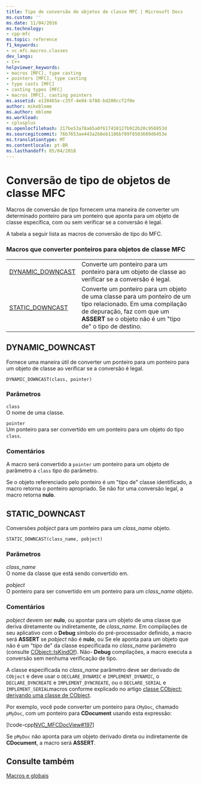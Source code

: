 ```yaml
---
title: Tipo de conversão de objetos de classe MFC | Microsoft Docs
ms.custom: ''
ms.date: 11/04/2016
ms.technology:
- cpp-mfc
ms.topic: reference
f1_keywords:
- vc.mfc.macros.classes
dev_langs:
- C++
helpviewer_keywords:
- macros [MFC], type casting
- pointers [MFC], type casting
- type casts [MFC]
- casting types [MFC]
- macros [MFC], casting pointers
ms.assetid: e138465e-c35f-4e84-b788-bd200ccf2f0e
author: mikeblome
ms.author: mblome
ms.workload:
- cplusplus
ms.openlocfilehash: 217be53a78a65a0f617438127b922b20c950853d
ms.sourcegitcommit: 76b7653ae443a2b8eb1186b789f8503609d6453e
ms.translationtype: MT
ms.contentlocale: pt-BR
ms.lasthandoff: 05/04/2018
---
```

# <a name="type-casting-of-mfc-class-objects"></a>Conversão de tipo de objetos de classe MFC
Macros de conversão de tipo fornecem uma maneira de converter um determinado ponteiro para um ponteiro que aponta para um objeto de classe específica, com ou sem verificar se a conversão é legal.  
  
 A tabela a seguir lista as macros de conversão de tipo do MFC.  
  
### <a name="macros-that-cast-pointers-to-mfc-class-objects"></a>Macros que converter ponteiros para objetos de classe MFC  
  
|||  
|-|-|  
|[DYNAMIC_DOWNCAST](#dynamic_downcast)|Converte um ponteiro para um ponteiro para um objeto de classe ao verificar se a conversão é legal.|  
|[STATIC_DOWNCAST](#static_downcast)|Converte um ponteiro para um objeto de uma classe para um ponteiro de um tipo relacionado. Em uma compilação de depuração, faz com que um **ASSERT** se o objeto não é um "tipo de" o tipo de destino.|  
  
##  <a name="dynamic_downcast"></a>  DYNAMIC_DOWNCAST  
 Fornece uma maneira útil de converter um ponteiro para um ponteiro para um objeto de classe ao verificar se a conversão é legal.  
  
```   
DYNAMIC_DOWNCAST(class, pointer)  
```  
  
### <a name="parameters"></a>Parâmetros  
 `class`  
 O nome de uma classe.  
  
 `pointer`  
 Um ponteiro para ser convertido em um ponteiro para um objeto do tipo `class`.  
  
### <a name="remarks"></a>Comentários  
 A macro será convertido a `pointer` um ponteiro para um objeto de parâmetro a `class` tipo do parâmetro.  
  
 Se o objeto referenciado pelo ponteiro é um "tipo de" classe identificado, a macro retorna o ponteiro apropriado. Se não for uma conversão legal, a macro retorna **nulo**.  
  
##  <a name="static_downcast"></a>  STATIC_DOWNCAST  
 Conversões *pobject* para um ponteiro para um *class_name* objeto.  
  
```   
STATIC_DOWNCAST(class_name, pobject)   
```  
  
### <a name="parameters"></a>Parâmetros  
 *class_name*  
 O nome da classe que está sendo convertido em.  
  
 *pobject*  
 O ponteiro para ser convertido em um ponteiro para um *class_name* objeto.  
  
### <a name="remarks"></a>Comentários  
 *pobject* devem ser **nulo**, ou apontar para um objeto de uma classe que deriva diretamente ou indiretamente, de *class_name*. Em compilações de seu aplicativo com o **Debug** símbolo do pré-processador definido, a macro será **ASSERT** se *pobject* não é **nulo**, ou Se ele aponta para um objeto que não é um "tipo de" da classe especificada no *class_name* parâmetro (consulte [CObject::IsKindOf](../../mfc/reference/cobject-class.md#iskindof)). Não- **Debug** compilações, a macro executa a conversão sem nenhuma verificação de tipo.  
  
 A classe especificada no *class_name* parâmetro deve ser derivado de `CObject` e deve usar o `DECLARE_DYNAMIC` e `IMPLEMENT_DYNAMIC`, o `DECLARE_DYNCREATE` e `IMPLEMENT_DYNCREATE`, ou o `DECLARE_SERIAL` e `IMPLEMENT_SERIAL`macros conforme explicado no artigo [classe CObject: derivando uma classe de CObject](../../mfc/deriving-a-class-from-cobject.md).  
  
 Por exemplo, você pode converter um ponteiro para `CMyDoc`, chamado `pMyDoc`, com um ponteiro para **CDocument** usando esta expressão:  
  
 [!code-cpp[NVC_MFCDocView#197](../../mfc/codesnippet/cpp/type-casting-of-mfc-class-objects_1.cpp)]  
  
 Se `pMyDoc` não aponta para um objeto derivado direta ou indiretamente de **CDocument**, a macro será **ASSERT**.  
  
## <a name="see-also"></a>Consulte também  
 [Macros e globais](../../mfc/reference/mfc-macros-and-globals.md)
